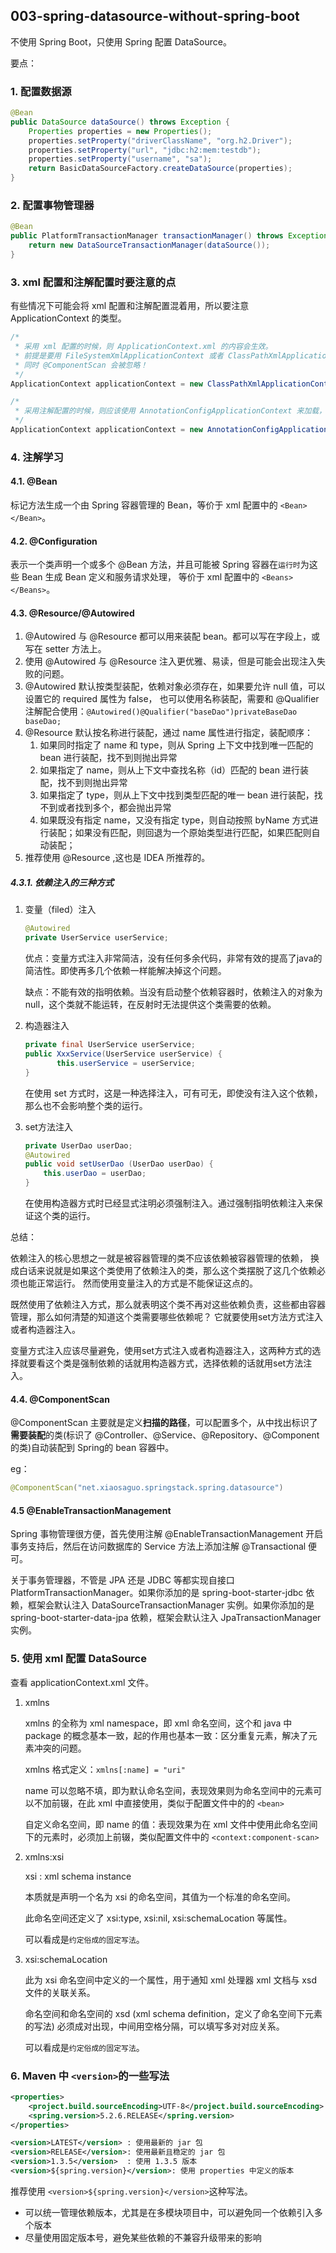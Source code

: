 ## 003-spring-datasource-without-spring-boot

不使用 Spring Boot，只使用 Spring 配置 DataSource。

要点：



### 1. 配置数据源

```java
@Bean
public DataSource dataSource() throws Exception {
    Properties properties = new Properties();
    properties.setProperty("driverClassName", "org.h2.Driver");
    properties.setProperty("url", "jdbc:h2:mem:testdb");
    properties.setProperty("username", "sa");
    return BasicDataSourceFactory.createDataSource(properties);
}
```



### 2. 配置事物管理器

```java
@Bean
public PlatformTransactionManager transactionManager() throws Exception {
    return new DataSourceTransactionManager(dataSource());
}
```



### 3. xml 配置和注解配置时要注意的点

有些情况下可能会将 xml 配置和注解配置混着用，所以要注意 ApplicationContext 的类型。

```java
/*
 * 采用 xml 配置的时候，则 ApplicationContext.xml 的内容会生效。
 * 前提是要用 FileSystemXmlApplicationContext 或者 ClassPathXmlApplicationContext 去读取xml，配置才会生效！
 * 同时 @ComponentScan 会被忽略！
 */
ApplicationContext applicationContext = new ClassPathXmlApplicationContext("applicationContext*.xml");

/*
 * 采用注解配置的时候，则应该使用 AnnotationConfigApplicationContext 来加载，这时配置类的中的 @ComponentScan 才会生效。
 */
ApplicationContext applicationContext = new AnnotationConfigApplicationContext(App.class);
```



### 4. 注解学习

#### 4.1. @Bean

标记方法生成一个由 Spring 容器管理的 Bean，等价于 xml 配置中的 `<Bean></Bean>`。

#### 4.2. @Configuration

表示一个类声明一个或多个 @Bean 方法，并且可能被 Spring 容器在`运行时`为这些 Bean 生成 Bean 定义和服务请求处理，
等价于 xml 配置中的 `<Beans></Beans>`。

#### 4.3. @Resource/@Autowired

1. @Autowired 与 @Resource 都可以用来装配 bean。都可以写在字段上，或写在 setter 方法上。
2. 使用 @Autowired 与 @Resource 注入更优雅、易读，但是可能会出现注入失败的问题。
3. @Autowired 默认按类型装配，依赖对象必须存在，如果要允许 null 值，可以设置它的 required 属性为 false，
也可以使用名称装配，需要和 @Qualifier 注解配合使用：`@Autowired()@Qualifier("baseDao")privateBaseDao baseDao;`
4. @Resource 默认按名称进行装配，通过 name 属性进行指定，装配顺序：
    1. 如果同时指定了 name 和 type，则从 Spring 上下文中找到唯一匹配的 bean 进行装配，找不到则抛出异常
    2. 如果指定了 name，则从上下文中查找名称（id）匹配的 bean 进行装配，找不到则抛出异常
    3. 如果指定了 type，则从上下文中找到类型匹配的唯一 bean 进行装配，找不到或者找到多个，都会抛出异常
    4. 如果既没有指定 name，又没有指定 type，则自动按照 byName 方式进行装配；如果没有匹配，则回退为一个原始类型进行匹配，如果匹配则自动装配；
5. 推荐使用 @Resource ,这也是 IDEA 所推荐的。

##### 4.3.1. 依赖注入的三种方式

1. 变量（filed）注入
    ```java
    @Autowired
    private UserService userService;
    ```
   优点：变量方式注入非常简洁，没有任何多余代码，非常有效的提高了java的简洁性。即使再多几个依赖一样能解决掉这个问题。
   
   缺点：不能有效的指明依赖。当没有启动整个依赖容器时，依赖注入的对象为 null，这个类就不能运转，在反射时无法提供这个类需要的依赖。
2. 构造器注入
    ```java
    private final UserService userService;
    public XxxService(UserService userService) {
           this.userService = userService;
    }
    ```
   在使用 set 方式时，这是一种选择注入，可有可无，即使没有注入这个依赖，那么也不会影响整个类的运行。
3. set方法注入
    ```java
    private UserDao userDao;
    @Autowired
    public void setUserDao (UserDao userDao) {
        this.userDao = userDao;
    }
    ```
    在使用构造器方式时已经显式注明必须强制注入。通过强制指明依赖注入来保证这个类的运行。

总结：

依赖注入的核心思想之一就是被容器管理的类不应该依赖被容器管理的依赖，
换成白话来说就是如果这个类使用了依赖注入的类，那么这个类摆脱了这几个依赖必须也能正常运行。
然而使用变量注入的方式是不能保证这点的。

既然使用了依赖注入方式，那么就表明这个类不再对这些依赖负责，这些都由容器管理，那么如何清楚的知道这个类需要哪些依赖呢？
它就要使用set方法方式注入或者构造器注入。

变量方式注入应该尽量避免，使用set方式注入或者构造器注入，这两种方式的选择就要看这个类是强制依赖的话就用构造器方式，选择依赖的话就用set方法注入。

#### 4.4. @ComponentScan

@ComponentScan 主要就是定义**扫描的路径**，可以配置多个，从中找出标识了**需要装配**的类(标识了 @Controller、@Service、@Repository、@Component 的类)自动装配到 Spring的 bean 容器中。

eg：

```java
@ComponentScan("net.xiaosaguo.springstack.spring.datasource")
```


#### 4.5 @EnableTransactionManagement

Spring 事物管理很方便，首先使用注解 @EnableTransactionManagement 开启事务支持后，然后在访问数据库的 Service 方法上添加注解 @Transactional 便可。

关于事务管理器，不管是 JPA 还是 JDBC 等都实现自接口 PlatformTransactionManager。如果你添加的是 spring-boot-starter-jdbc 依赖，框架会默认注入 DataSourceTransactionManager 实例。如果你添加的是 spring-boot-starter-data-jpa 依赖，框架会默认注入 JpaTransactionManager 实例。



### 5. 使用 xml 配置 DataSource

查看 applicationContext.xml 文件。

1.  xmlns

    xmlns 的全称为 xml namespace，即 xml 命名空间，这个和 java 中 package 的概念基本一致，起的作用也基本一致：区分重复元素，解决了元素冲突的问题。

    xmlns 格式定义：`xmlns[:name] = "uri"`

    name 可以忽略不填，即为默认命名空间，表现效果则为命名空间中的元素可以不加前辍，在此 xml 中直接使用，类似于配置文件中的的 `<bean>`

    自定义命名空间，即 name 的值：表现效果为在 xml 文件中使用此命名空间下的元素时，必须加上前辍，类似配置文件中的 `<context:component-scan>`

2.  xmlns:xsi

    xsi : xml schema instance

    本质就是声明一个名为 xsi 的命名空间，其值为一个标准的命名空间。

    此命名空间还定义了 xsi:type, xsi:nil, xsi:schemaLocation 等属性。

    可以看成是`约定俗成的固定写法`。

3.  xsi:schemaLocation

    此为 xsi 命名空间中定义的一个属性，用于通知 xml 处理器 xml 文档与 xsd 文件的关联关系。

    命名空间和命名空间的 xsd (xml schema definition，定义了命名空间下元素的写法) 必须成对出现，中间用空格分隔，可以填写多对对应关系。

    可以看成是`约定俗成的固定写法`。



### 6. Maven 中 `<version>`的一些写法

```xml
<properties>
    <project.build.sourceEncoding>UTF-8</project.build.sourceEncoding>
    <spring.version>5.2.6.RELEASE</spring.version>
</properties>

<version>LATEST</version> : 使用最新的 jar 包
<version>RELEASE</version>: 使用最新且稳定的 jar 包
<version>1.3.5</version>  : 使用 1.3.5 版本
<version>${spring.version}</version>: 使用 properties 中定义的版本
```

推荐使用 `<version>${spring.version}</version>`这种写法。

-   可以统一管理依赖版本，尤其是在多模块项目中，可以避免同一个依赖引入多个版本
-   尽量使用固定版本号，避免某些依赖的不兼容升级带来的影响